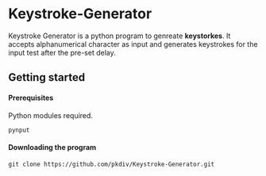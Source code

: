 # Keystroke-Generator

Keystroke Generator is a python program to genreate **keystorkes**.
It accepts alphanumerical character as input and generates keystrokes for the input test after the pre-set delay.

## Getting started

#### Prerequisites

Python modules required.

```
pynput
```


#### Downloading the program

``` 
git clone https://github.com/pkdiv/Keystroke-Generator.git
```
